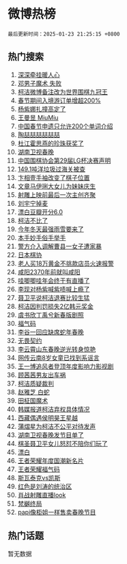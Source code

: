 # 微博热榜

`最后更新时间：2025-01-23 21:25:15 +0800`

## 热门搜索

1. [深深牵挂暖人心](https://m.weibo.cn/search?containerid=100103type%3D1%26t%3D10%26q%3D%23%E6%B7%B1%E6%B7%B1%E7%89%B5%E6%8C%82%E6%9A%96%E4%BA%BA%E5%BF%83%23&stream_entry_id=51&isnewpage=1&extparam=seat%3D1%26stream_entry_id%3D51%26c_type%3D51%26q%3D%2523%25E6%25B7%25B1%25E6%25B7%25B1%25E7%2589%25B5%25E6%258C%2582%25E6%259A%2596%25E4%25BA%25BA%25E5%25BF%2583%2523%26cate%3D10103%26dgr%3D0%26pos%3D0%26filter_type%3Drealtimehot%26display_time%3D1737638714%26pre_seqid%3D173763871411101143374126)
1. [邓男子魔术 失败](https://m.weibo.cn/search?containerid=100103type%3D1%26t%3D10%26q%3D%E9%82%93%E7%94%B7%E5%AD%90%E9%AD%94%E6%9C%AF+%E5%A4%B1%E8%B4%A5&stream_entry_id=31&isnewpage=1&extparam=seat%3D1%26c_type%3D31%26cate%3D5001%26pos%3D0%26stream_entry_id%3D31%26band_rank%3D1%26flag%3D1%26q%3D%25E9%2582%2593%25E7%2594%25B7%25E5%25AD%2590%25E9%25AD%2594%25E6%259C%25AF%2520%25E5%25A4%25B1%25E8%25B4%25A5%26realpos%3D1%26lcate%3D5001%26dgr%3D0%26filter_type%3Drealtimehot%26display_time%3D1737638714%26pre_seqid%3D173763871411101143374126)
1. [柯洁微博备注改为世界围棋九冠王](https://m.weibo.cn/search?containerid=100103type%3D1%26t%3D10%26q%3D%23%E6%9F%AF%E6%B4%81%E5%BE%AE%E5%8D%9A%E5%A4%87%E6%B3%A8%E6%94%B9%E4%B8%BA%E4%B8%96%E7%95%8C%E5%9B%B4%E6%A3%8B%E4%B9%9D%E5%86%A0%E7%8E%8B%23&stream_entry_id=31&isnewpage=1&extparam=seat%3D1%26c_type%3D31%26cate%3D5001%26pos%3D1%26stream_entry_id%3D31%26band_rank%3D2%26flag%3D1%26q%3D%2523%25E6%259F%25AF%25E6%25B4%2581%25E5%25BE%25AE%25E5%258D%259A%25E5%25A4%2587%25E6%25B3%25A8%25E6%2594%25B9%25E4%25B8%25BA%25E4%25B8%2596%25E7%2595%258C%25E5%259B%25B4%25E6%25A3%258B%25E4%25B9%259D%25E5%2586%25A0%25E7%258E%258B%2523%26realpos%3D2%26lcate%3D5001%26dgr%3D0%26filter_type%3Drealtimehot%26display_time%3D1737638714%26pre_seqid%3D173763871411101143374126)
1. [春节期间入境游订单增超200%](https://m.weibo.cn/search?containerid=100103type%3D1%26t%3D10%26q%3D%23%E6%98%A5%E8%8A%82%E6%9C%9F%E9%97%B4%E5%85%A5%E5%A2%83%E6%B8%B8%E8%AE%A2%E5%8D%95%E5%A2%9E%E8%B6%85200%25%23&stream_entry_id=31&isnewpage=1&extparam=seat%3D1%26c_type%3D31%26cate%3D5001%26pos%3D2%26stream_entry_id%3D31%26band_rank%3D3%26flag%3D0%26q%3D%2523%25E6%2598%25A5%25E8%258A%2582%25E6%259C%259F%25E9%2597%25B4%25E5%2585%25A5%25E5%25A2%2583%25E6%25B8%25B8%25E8%25AE%25A2%25E5%258D%2595%25E5%25A2%259E%25E8%25B6%2585200%2525%2523%26realpos%3D3%26lcate%3D5001%26dgr%3D0%26filter_type%3Drealtimehot%26display_time%3D1737638714%26pre_seqid%3D173763871411101143374126)
1. [杨紫娜扎撞高定了](https://m.weibo.cn/search?containerid=100103type%3D1%26t%3D10%26q%3D%23%E6%9D%A8%E7%B4%AB%E5%A8%9C%E6%89%8E%E6%92%9E%E9%AB%98%E5%AE%9A%E4%BA%86%23&stream_entry_id=31&isnewpage=1&extparam=seat%3D1%26c_type%3D31%26cate%3D5001%26pos%3D3%26stream_entry_id%3D31%26band_rank%3D4%26flag%3D2%26q%3D%2523%25E6%259D%25A8%25E7%25B4%25AB%25E5%25A8%259C%25E6%2589%258E%25E6%2592%259E%25E9%25AB%2598%25E5%25AE%259A%25E4%25BA%2586%2523%26realpos%3D4%26lcate%3D5001%26dgr%3D0%26filter_type%3Drealtimehot%26display_time%3D1737638714%26pre_seqid%3D173763871411101143374126)
1. [王曼昱 MiuMiu](https://m.weibo.cn/search?containerid=100103type%3D1%26t%3D10%26q%3D%E7%8E%8B%E6%9B%BC%E6%98%B1+MiuMiu&stream_entry_id=31&isnewpage=1&extparam=seat%3D1%26c_type%3D31%26cate%3D5001%26pos%3D4%26stream_entry_id%3D31%26band_rank%3D5%26flag%3D1%26q%3D%25E7%258E%258B%25E6%259B%25BC%25E6%2598%25B1%2520MiuMiu%26realpos%3D5%26lcate%3D5001%26dgr%3D0%26filter_type%3Drealtimehot%26display_time%3D1737638714%26pre_seqid%3D173763871411101143374126)
1. [中国春节申遗只允许200个单词介绍](https://m.weibo.cn/search?containerid=100103type%3D1%26t%3D10%26q%3D%23%E4%B8%AD%E5%9B%BD%E6%98%A5%E8%8A%82%E7%94%B3%E9%81%97%E5%8F%AA%E5%85%81%E8%AE%B8200%E4%B8%AA%E5%8D%95%E8%AF%8D%E4%BB%8B%E7%BB%8D%23&stream_entry_id=31&isnewpage=1&extparam=seat%3D1%26c_type%3D31%26cate%3D5001%26pos%3D5%26stream_entry_id%3D31%26band_rank%3D6%26flag%3D0%26q%3D%2523%25E4%25B8%25AD%25E5%259B%25BD%25E6%2598%25A5%25E8%258A%2582%25E7%2594%25B3%25E9%2581%2597%25E5%258F%25AA%25E5%2585%2581%25E8%25AE%25B8200%25E4%25B8%25AA%25E5%258D%2595%25E8%25AF%258D%25E4%25BB%258B%25E7%25BB%258D%2523%26realpos%3D6%26lcate%3D5001%26dgr%3D0%26filter_type%3Drealtimehot%26display_time%3D1737638714%26pre_seqid%3D173763871411101143374126)
1. [陶喆喆喆喆喆喆](https://m.weibo.cn/search?containerid=100103type%3D1%26t%3D10%26q%3D%23%E9%99%B6%E5%96%86%E5%96%86%E5%96%86%E5%96%86%E5%96%86%E5%96%86%23&stream_entry_id=31&isnewpage=1&extparam=seat%3D1%26c_type%3D31%26topic_ad%3D1%26cate%3D5001%26pos%3D6%26stream_entry_id%3D31%26band_rank%3D7%26lcate%3D5001%26q%3D%2523%25E9%2599%25B6%25E5%2596%2586%25E5%2596%2586%25E5%2596%2586%25E5%2596%2586%25E5%2596%2586%25E5%2596%2586%2523%26dgr%3D0%26is_ad_pos%3D1%26adid%3D273799%26filter_type%3Drealtimehot%26display_time%3D1737638714%26pre_seqid%3D173763871411101143374126)
1. [杜江霍思燕的珍珠获奖了](https://m.weibo.cn/search?containerid=100103type%3D1%26t%3D10%26q%3D%23%E6%9D%9C%E6%B1%9F%E9%9C%8D%E6%80%9D%E7%87%95%E7%9A%84%E7%8F%8D%E7%8F%A0%E8%8E%B7%E5%A5%96%E4%BA%86%23&stream_entry_id=31&isnewpage=1&extparam=seat%3D1%26c_type%3D31%26cate%3D5001%26pos%3D7%26stream_entry_id%3D31%26band_rank%3D7%26flag%3D1%26q%3D%2523%25E6%259D%259C%25E6%25B1%259F%25E9%259C%258D%25E6%2580%259D%25E7%2587%2595%25E7%259A%2584%25E7%258F%258D%25E7%258F%25A0%25E8%258E%25B7%25E5%25A5%2596%25E4%25BA%2586%2523%26realpos%3D7%26lcate%3D5001%26dgr%3D0%26filter_type%3Drealtimehot%26display_time%3D1737638714%26pre_seqid%3D173763871411101143374126)
1. [湖南卫视春晚](https://m.weibo.cn/search?containerid=100103type%3D1%26t%3D10%26q%3D%E6%B9%96%E5%8D%97%E5%8D%AB%E8%A7%86%E6%98%A5%E6%99%9A&stream_entry_id=31&isnewpage=1&extparam=seat%3D1%26c_type%3D31%26cate%3D5001%26pos%3D8%26stream_entry_id%3D31%26band_rank%3D8%26flag%3D16%26q%3D%25E6%25B9%2596%25E5%258D%2597%25E5%258D%25AB%25E8%25A7%2586%25E6%2598%25A5%25E6%2599%259A%26realpos%3D8%26lcate%3D5001%26dgr%3D0%26filter_type%3Drealtimehot%26display_time%3D1737638714%26pre_seqid%3D173763871411101143374126)
1. [中国围棋协会第29届LG杯决赛声明](https://m.weibo.cn/search?containerid=100103type%3D1%26t%3D10%26q%3D%23%E4%B8%AD%E5%9B%BD%E5%9B%B4%E6%A3%8B%E5%8D%8F%E4%BC%9A%E7%AC%AC29%E5%B1%8ALG%E6%9D%AF%E5%86%B3%E8%B5%9B%E5%A3%B0%E6%98%8E%23&stream_entry_id=31&isnewpage=1&extparam=seat%3D1%26c_type%3D31%26cate%3D5001%26pos%3D9%26stream_entry_id%3D31%26band_rank%3D9%26flag%3D0%26q%3D%2523%25E4%25B8%25AD%25E5%259B%25BD%25E5%259B%25B4%25E6%25A3%258B%25E5%258D%258F%25E4%25BC%259A%25E7%25AC%25AC29%25E5%25B1%258ALG%25E6%259D%25AF%25E5%2586%25B3%25E8%25B5%259B%25E5%25A3%25B0%25E6%2598%258E%2523%26realpos%3D9%26lcate%3D5001%26dgr%3D0%26filter_type%3Drealtimehot%26display_time%3D1737638714%26pre_seqid%3D173763871411101143374126)
1. [149.1吨洋垃圾过海关被查](https://m.weibo.cn/search?containerid=100103type%3D1%26t%3D10%26q%3D%23149.1%E5%90%A8%E6%B4%8B%E5%9E%83%E5%9C%BE%E8%BF%87%E6%B5%B7%E5%85%B3%E8%A2%AB%E6%9F%A5%23&stream_entry_id=31&isnewpage=1&extparam=seat%3D1%26c_type%3D31%26cate%3D5001%26pos%3D10%26stream_entry_id%3D31%26band_rank%3D10%26flag%3D1%26q%3D%2523149.1%25E5%2590%25A8%25E6%25B4%258B%25E5%259E%2583%25E5%259C%25BE%25E8%25BF%2587%25E6%25B5%25B7%25E5%2585%25B3%25E8%25A2%25AB%25E6%259F%25A5%2523%26realpos%3D10%26lcate%3D5001%26dgr%3D0%26filter_type%3Drealtimehot%26display_time%3D1737638714%26pre_seqid%3D173763871411101143374126)
1. [卞相壹手袖改变了棋子位置](https://m.weibo.cn/search?containerid=100103type%3D1%26t%3D10%26q%3D%23%E5%8D%9E%E7%9B%B8%E5%A3%B9%E6%89%8B%E8%A2%96%E6%94%B9%E5%8F%98%E4%BA%86%E6%A3%8B%E5%AD%90%E4%BD%8D%E7%BD%AE%23&stream_entry_id=31&isnewpage=1&extparam=seat%3D1%26c_type%3D31%26cate%3D5001%26pos%3D11%26stream_entry_id%3D31%26band_rank%3D11%26flag%3D0%26q%3D%2523%25E5%258D%259E%25E7%259B%25B8%25E5%25A3%25B9%25E6%2589%258B%25E8%25A2%2596%25E6%2594%25B9%25E5%258F%2598%25E4%25BA%2586%25E6%25A3%258B%25E5%25AD%2590%25E4%25BD%258D%25E7%25BD%25AE%2523%26realpos%3D11%26lcate%3D5001%26dgr%3D0%26filter_type%3Drealtimehot%26display_time%3D1737638714%26pre_seqid%3D173763871411101143374126)
1. [文章马伊琍大女儿为妹妹庆生](https://m.weibo.cn/search?containerid=100103type%3D1%26t%3D10%26q%3D%23%E6%96%87%E7%AB%A0%E9%A9%AC%E4%BC%8A%E7%90%8D%E5%A4%A7%E5%A5%B3%E5%84%BF%E4%B8%BA%E5%A6%B9%E5%A6%B9%E5%BA%86%E7%94%9F%23&stream_entry_id=31&isnewpage=1&extparam=seat%3D1%26c_type%3D31%26cate%3D5001%26pos%3D12%26stream_entry_id%3D31%26band_rank%3D12%26flag%3D1%26q%3D%2523%25E6%2596%2587%25E7%25AB%25A0%25E9%25A9%25AC%25E4%25BC%258A%25E7%2590%258D%25E5%25A4%25A7%25E5%25A5%25B3%25E5%2584%25BF%25E4%25B8%25BA%25E5%25A6%25B9%25E5%25A6%25B9%25E5%25BA%2586%25E7%2594%259F%2523%26realpos%3D12%26lcate%3D5001%26dgr%3D0%26filter_type%3Drealtimehot%26display_time%3D1737638714%26pre_seqid%3D173763871411101143374126)
1. [射雕上映前最后一次主创齐聚](https://m.weibo.cn/search?containerid=100103type%3D1%26t%3D10%26q%3D%23%E5%B0%84%E9%9B%95%E4%B8%8A%E6%98%A0%E5%89%8D%E6%9C%80%E5%90%8E%E4%B8%80%E6%AC%A1%E4%B8%BB%E5%88%9B%E9%BD%90%E8%81%9A%23&stream_entry_id=31&isnewpage=1&extparam=seat%3D1%26c_type%3D31%26cate%3D5001%26pos%3D13%26stream_entry_id%3D31%26band_rank%3D13%26flag%3D0%26q%3D%2523%25E5%25B0%2584%25E9%259B%2595%25E4%25B8%258A%25E6%2598%25A0%25E5%2589%258D%25E6%259C%2580%25E5%2590%258E%25E4%25B8%2580%25E6%25AC%25A1%25E4%25B8%25BB%25E5%2588%259B%25E9%25BD%2590%25E8%2581%259A%2523%26realpos%3D13%26lcate%3D5001%26dgr%3D0%26filter_type%3Drealtimehot%26display_time%3D1737638714%26pre_seqid%3D173763871411101143374126)
1. [刘宇宁掉麦](https://m.weibo.cn/search?containerid=100103type%3D1%26t%3D10%26q%3D%23%E5%88%98%E5%AE%87%E5%AE%81%E6%8E%89%E9%BA%A6%23&stream_entry_id=31&isnewpage=1&extparam=seat%3D1%26c_type%3D31%26cate%3D5001%26pos%3D14%26stream_entry_id%3D31%26band_rank%3D14%26flag%3D1%26q%3D%2523%25E5%2588%2598%25E5%25AE%2587%25E5%25AE%2581%25E6%258E%2589%25E9%25BA%25A6%2523%26realpos%3D14%26lcate%3D5001%26dgr%3D0%26filter_type%3Drealtimehot%26display_time%3D1737638714%26pre_seqid%3D173763871411101143374126)
1. [漂白豆瓣开分6.0](https://m.weibo.cn/search?containerid=100103type%3D1%26t%3D10%26q%3D%23%E6%BC%82%E7%99%BD%E8%B1%86%E7%93%A3%E5%BC%80%E5%88%866.0%23&stream_entry_id=31&isnewpage=1&extparam=seat%3D1%26c_type%3D31%26cate%3D5001%26pos%3D15%26stream_entry_id%3D31%26band_rank%3D15%26flag%3D1%26q%3D%2523%25E6%25BC%2582%25E7%2599%25BD%25E8%25B1%2586%25E7%2593%25A3%25E5%25BC%2580%25E5%2588%25866.0%2523%26realpos%3D15%26lcate%3D5001%26dgr%3D0%26filter_type%3Drealtimehot%26display_time%3D1737638714%26pre_seqid%3D173763871411101143374126)
1. [柯洁不比了](https://m.weibo.cn/search?containerid=100103type%3D1%26t%3D10%26q%3D%23%E6%9F%AF%E6%B4%81%E4%B8%8D%E6%AF%94%E4%BA%86%23&stream_entry_id=31&isnewpage=1&extparam=seat%3D1%26c_type%3D31%26cate%3D5001%26pos%3D16%26stream_entry_id%3D31%26band_rank%3D16%26flag%3D2%26q%3D%2523%25E6%259F%25AF%25E6%25B4%2581%25E4%25B8%258D%25E6%25AF%2594%25E4%25BA%2586%2523%26realpos%3D16%26lcate%3D5001%26dgr%3D0%26filter_type%3Drealtimehot%26display_time%3D1737638714%26pre_seqid%3D173763871411101143374126)
1. [今年冬天最强雨雪要来了](https://m.weibo.cn/search?containerid=100103type%3D1%26t%3D10%26q%3D%23%E4%BB%8A%E5%B9%B4%E5%86%AC%E5%A4%A9%E6%9C%80%E5%BC%BA%E9%9B%A8%E9%9B%AA%E8%A6%81%E6%9D%A5%E4%BA%86%23&stream_entry_id=31&isnewpage=1&extparam=seat%3D1%26c_type%3D31%26cate%3D5001%26pos%3D17%26stream_entry_id%3D31%26band_rank%3D17%26flag%3D0%26q%3D%2523%25E4%25BB%258A%25E5%25B9%25B4%25E5%2586%25AC%25E5%25A4%25A9%25E6%259C%2580%25E5%25BC%25BA%25E9%259B%25A8%25E9%259B%25AA%25E8%25A6%2581%25E6%259D%25A5%25E4%25BA%2586%2523%26realpos%3D17%26lcate%3D5001%26dgr%3D0%26filter_type%3Drealtimehot%26display_time%3D1737638714%26pre_seqid%3D173763871411101143374126)
1. [本手妙手俗手举手](https://m.weibo.cn/search?containerid=100103type%3D1%26t%3D10%26q%3D%23%E6%9C%AC%E6%89%8B%E5%A6%99%E6%89%8B%E4%BF%97%E6%89%8B%E4%B8%BE%E6%89%8B%23&stream_entry_id=31&isnewpage=1&extparam=seat%3D1%26c_type%3D31%26cate%3D5001%26pos%3D18%26stream_entry_id%3D31%26band_rank%3D18%26flag%3D0%26q%3D%2523%25E6%259C%25AC%25E6%2589%258B%25E5%25A6%2599%25E6%2589%258B%25E4%25BF%2597%25E6%2589%258B%25E4%25B8%25BE%25E6%2589%258B%2523%26realpos%3D18%26lcate%3D5001%26dgr%3D0%26filter_type%3Drealtimehot%26display_time%3D1737638714%26pre_seqid%3D173763871411101143374126)
1. [警方介入调解曹县一女子遭家暴](https://m.weibo.cn/search?containerid=100103type%3D1%26t%3D10%26q%3D%23%E8%AD%A6%E6%96%B9%E4%BB%8B%E5%85%A5%E8%B0%83%E8%A7%A3%E6%9B%B9%E5%8E%BF%E4%B8%80%E5%A5%B3%E5%AD%90%E9%81%AD%E5%AE%B6%E6%9A%B4%23&stream_entry_id=31&isnewpage=1&extparam=seat%3D1%26c_type%3D31%26cate%3D5001%26pos%3D19%26stream_entry_id%3D31%26band_rank%3D19%26flag%3D0%26q%3D%2523%25E8%25AD%25A6%25E6%2596%25B9%25E4%25BB%258B%25E5%2585%25A5%25E8%25B0%2583%25E8%25A7%25A3%25E6%259B%25B9%25E5%258E%25BF%25E4%25B8%2580%25E5%25A5%25B3%25E5%25AD%2590%25E9%2581%25AD%25E5%25AE%25B6%25E6%259A%25B4%2523%26realpos%3D19%26lcate%3D5001%26dgr%3D0%26filter_type%3Drealtimehot%26display_time%3D1737638714%26pre_seqid%3D173763871411101143374126)
1. [日本棋协](https://m.weibo.cn/search?containerid=100103type%3D1%26t%3D10%26q%3D%E6%97%A5%E6%9C%AC%E6%A3%8B%E5%8D%8F&stream_entry_id=31&isnewpage=1&extparam=seat%3D1%26c_type%3D31%26cate%3D5001%26pos%3D20%26stream_entry_id%3D31%26band_rank%3D20%26flag%3D0%26q%3D%25E6%2597%25A5%25E6%259C%25AC%25E6%25A3%258B%25E5%258D%258F%26realpos%3D20%26lcate%3D5001%26dgr%3D0%26filter_type%3Drealtimehot%26display_time%3D1737638714%26pre_seqid%3D173763871411101143374126)
1. [老人买18万黄金不挑款店员火速报警](https://m.weibo.cn/search?containerid=100103type%3D1%26t%3D10%26q%3D%23%E8%80%81%E4%BA%BA%E4%B9%B018%E4%B8%87%E9%BB%84%E9%87%91%E4%B8%8D%E6%8C%91%E6%AC%BE%E5%BA%97%E5%91%98%E7%81%AB%E9%80%9F%E6%8A%A5%E8%AD%A6%23&stream_entry_id=31&isnewpage=1&extparam=seat%3D1%26c_type%3D31%26cate%3D5001%26pos%3D21%26stream_entry_id%3D31%26band_rank%3D21%26flag%3D1%26q%3D%2523%25E8%2580%2581%25E4%25BA%25BA%25E4%25B9%25B018%25E4%25B8%2587%25E9%25BB%2584%25E9%2587%2591%25E4%25B8%258D%25E6%258C%2591%25E6%25AC%25BE%25E5%25BA%2597%25E5%2591%2598%25E7%2581%25AB%25E9%2580%259F%25E6%258A%25A5%25E8%25AD%25A6%2523%26realpos%3D21%26lcate%3D5001%26dgr%3D0%26filter_type%3Drealtimehot%26display_time%3D1737638714%26pre_seqid%3D173763871411101143374126)
1. [咸阳2370年前就叫咸阳](https://m.weibo.cn/search?containerid=100103type%3D1%26t%3D10%26q%3D%23%E5%92%B8%E9%98%B32370%E5%B9%B4%E5%89%8D%E5%B0%B1%E5%8F%AB%E5%92%B8%E9%98%B3%23&stream_entry_id=31&isnewpage=1&extparam=seat%3D1%26c_type%3D31%26cate%3D5001%26pos%3D22%26stream_entry_id%3D31%26band_rank%3D22%26flag%3D1%26q%3D%2523%25E5%2592%25B8%25E9%2598%25B32370%25E5%25B9%25B4%25E5%2589%258D%25E5%25B0%25B1%25E5%258F%25AB%25E5%2592%25B8%25E9%2598%25B3%2523%26realpos%3D22%26lcate%3D5001%26dgr%3D0%26filter_type%3Drealtimehot%26display_time%3D1737638714%26pre_seqid%3D173763871411101143374126)
1. [哇唧唧哇年会终于有直播了](https://m.weibo.cn/search?containerid=100103type%3D1%26t%3D10%26q%3D%E5%93%87%E5%94%A7%E5%94%A7%E5%93%87%E5%B9%B4%E4%BC%9A%E7%BB%88%E4%BA%8E%E6%9C%89%E7%9B%B4%E6%92%AD%E4%BA%86&stream_entry_id=31&isnewpage=1&extparam=seat%3D1%26c_type%3D31%26cate%3D5001%26pos%3D23%26stream_entry_id%3D31%26band_rank%3D23%26flag%3D1%26q%3D%25E5%2593%2587%25E5%2594%25A7%25E5%2594%25A7%25E5%2593%2587%25E5%25B9%25B4%25E4%25BC%259A%25E7%25BB%2588%25E4%25BA%258E%25E6%259C%2589%25E7%259B%25B4%25E6%2592%25AD%25E4%25BA%2586%26realpos%3D23%26lcate%3D5001%26dgr%3D0%26filter_type%3Drealtimehot%26display_time%3D1737638714%26pre_seqid%3D173763871411101143374126)
1. [李现对杨紫喊紫啧喊上瘾了](https://m.weibo.cn/search?containerid=100103type%3D1%26t%3D10%26q%3D%E6%9D%8E%E7%8E%B0%E5%AF%B9%E6%9D%A8%E7%B4%AB%E5%96%8A%E7%B4%AB%E5%95%A7%E5%96%8A%E4%B8%8A%E7%98%BE%E4%BA%86&stream_entry_id=31&isnewpage=1&extparam=seat%3D1%26c_type%3D31%26cate%3D5001%26pos%3D24%26stream_entry_id%3D31%26band_rank%3D24%26flag%3D1%26q%3D%25E6%259D%258E%25E7%258E%25B0%25E5%25AF%25B9%25E6%259D%25A8%25E7%25B4%25AB%25E5%2596%258A%25E7%25B4%25AB%25E5%2595%25A7%25E5%2596%258A%25E4%25B8%258A%25E7%2598%25BE%25E4%25BA%2586%26realpos%3D24%26lcate%3D5001%26dgr%3D0%26filter_type%3Drealtimehot%26display_time%3D1737638714%26pre_seqid%3D173763871411101143374126)
1. [聂卫平说柯洁退赛比较生猛](https://m.weibo.cn/search?containerid=100103type%3D1%26t%3D10%26q%3D%23%E8%81%82%E5%8D%AB%E5%B9%B3%E8%AF%B4%E6%9F%AF%E6%B4%81%E9%80%80%E8%B5%9B%E6%AF%94%E8%BE%83%E7%94%9F%E7%8C%9B%23&stream_entry_id=31&isnewpage=1&extparam=seat%3D1%26c_type%3D31%26cate%3D5001%26pos%3D25%26stream_entry_id%3D31%26band_rank%3D25%26flag%3D1%26q%3D%2523%25E8%2581%2582%25E5%258D%25AB%25E5%25B9%25B3%25E8%25AF%25B4%25E6%259F%25AF%25E6%25B4%2581%25E9%2580%2580%25E8%25B5%259B%25E6%25AF%2594%25E8%25BE%2583%25E7%2594%259F%25E7%258C%259B%2523%26realpos%3D25%26lcate%3D5001%26dgr%3D0%26filter_type%3Drealtimehot%26display_time%3D1737638714%26pre_seqid%3D173763871411101143374126)
1. [柯洁因判罚损失2亿韩元奖金](https://m.weibo.cn/search?containerid=100103type%3D1%26t%3D10%26q%3D%23%E6%9F%AF%E6%B4%81%E5%9B%A0%E5%88%A4%E7%BD%9A%E6%8D%9F%E5%A4%B12%E4%BA%BF%E9%9F%A9%E5%85%83%E5%A5%96%E9%87%91%23&stream_entry_id=31&isnewpage=1&extparam=seat%3D1%26c_type%3D31%26cate%3D5001%26pos%3D26%26stream_entry_id%3D31%26band_rank%3D26%26flag%3D0%26q%3D%2523%25E6%259F%25AF%25E6%25B4%2581%25E5%259B%25A0%25E5%2588%25A4%25E7%25BD%259A%25E6%258D%259F%25E5%25A4%25B12%25E4%25BA%25BF%25E9%259F%25A9%25E5%2585%2583%25E5%25A5%2596%25E9%2587%2591%2523%26realpos%3D26%26lcate%3D5001%26dgr%3D0%26filter_type%3Drealtimehot%26display_time%3D1737638714%26pre_seqid%3D173763871411101143374126)
1. [虞书欣丁禹兮新春版剧照](https://m.weibo.cn/search?containerid=100103type%3D1%26t%3D10%26q%3D%23%E8%99%9E%E4%B9%A6%E6%AC%A3%E4%B8%81%E7%A6%B9%E5%85%AE%E6%96%B0%E6%98%A5%E7%89%88%E5%89%A7%E7%85%A7%23&stream_entry_id=31&isnewpage=1&extparam=seat%3D1%26c_type%3D31%26cate%3D5001%26pos%3D27%26stream_entry_id%3D31%26band_rank%3D27%26flag%3D0%26q%3D%2523%25E8%2599%259E%25E4%25B9%25A6%25E6%25AC%25A3%25E4%25B8%2581%25E7%25A6%25B9%25E5%2585%25AE%25E6%2596%25B0%25E6%2598%25A5%25E7%2589%2588%25E5%2589%25A7%25E7%2585%25A7%2523%26realpos%3D27%26lcate%3D5001%26dgr%3D0%26filter_type%3Drealtimehot%26display_time%3D1737638714%26pre_seqid%3D173763871411101143374126)
1. [福气码](https://m.weibo.cn/search?containerid=100103type%3D1%26t%3D10%26q%3D%E7%A6%8F%E6%B0%94%E7%A0%81&stream_entry_id=31&isnewpage=1&extparam=seat%3D1%26c_type%3D31%26cate%3D5001%26pos%3D28%26stream_entry_id%3D31%26band_rank%3D28%26flag%3D1%26q%3D%25E7%25A6%258F%25E6%25B0%2594%25E7%25A0%2581%26realpos%3D28%26lcate%3D5001%26dgr%3D0%26filter_type%3Drealtimehot%26display_time%3D1737638714%26pre_seqid%3D173763871411101143374126)
1. [李谷一回应缺席蛇年春晚](https://m.weibo.cn/search?containerid=100103type%3D1%26t%3D10%26q%3D%23%E6%9D%8E%E8%B0%B7%E4%B8%80%E5%9B%9E%E5%BA%94%E7%BC%BA%E5%B8%AD%E8%9B%87%E5%B9%B4%E6%98%A5%E6%99%9A%23&stream_entry_id=31&isnewpage=1&extparam=seat%3D1%26c_type%3D31%26cate%3D5001%26pos%3D29%26stream_entry_id%3D31%26band_rank%3D29%26flag%3D1%26q%3D%2523%25E6%259D%258E%25E8%25B0%25B7%25E4%25B8%2580%25E5%259B%259E%25E5%25BA%2594%25E7%25BC%25BA%25E5%25B8%25AD%25E8%259B%2587%25E5%25B9%25B4%25E6%2598%25A5%25E6%2599%259A%2523%26realpos%3D29%26lcate%3D5001%26dgr%3D0%26filter_type%3Drealtimehot%26display_time%3D1737638714%26pre_seqid%3D173763871411101143374126)
1. [无畏契约](https://m.weibo.cn/search?containerid=100103type%3D1%26t%3D10%26q%3D%E6%97%A0%E7%95%8F%E5%A5%91%E7%BA%A6&stream_entry_id=31&isnewpage=1&extparam=seat%3D1%26c_type%3D31%26cate%3D5001%26pos%3D30%26stream_entry_id%3D31%26band_rank%3D30%26flag%3D1%26q%3D%25E6%2597%25A0%25E7%2595%258F%25E5%25A5%2591%25E7%25BA%25A6%26realpos%3D30%26lcate%3D5001%26dgr%3D0%26filter_type%3Drealtimehot%26display_time%3D1737638714%26pre_seqid%3D173763871411101143374126)
1. [李云霄山东春晚逆光转身惊艳](https://m.weibo.cn/search?containerid=100103type%3D1%26t%3D10%26q%3D%23%E6%9D%8E%E4%BA%91%E9%9C%84%E5%B1%B1%E4%B8%9C%E6%98%A5%E6%99%9A%E9%80%86%E5%85%89%E8%BD%AC%E8%BA%AB%E6%83%8A%E8%89%B3%23&stream_entry_id=31&isnewpage=1&extparam=seat%3D1%26c_type%3D31%26cate%3D5001%26pos%3D31%26stream_entry_id%3D31%26band_rank%3D31%26flag%3D0%26q%3D%2523%25E6%259D%258E%25E4%25BA%2591%25E9%259C%2584%25E5%25B1%25B1%25E4%25B8%259C%25E6%2598%25A5%25E6%2599%259A%25E9%2580%2586%25E5%2585%2589%25E8%25BD%25AC%25E8%25BA%25AB%25E6%2583%258A%25E8%2589%25B3%2523%26realpos%3D31%26lcate%3D5001%26dgr%3D0%26filter_type%3Drealtimehot%26display_time%3D1737638714%26pre_seqid%3D173763871411101143374126)
1. [网传云南8岁女童已找到系谣言](https://m.weibo.cn/search?containerid=100103type%3D1%26t%3D10%26q%3D%23%E7%BD%91%E4%BC%A0%E4%BA%91%E5%8D%978%E5%B2%81%E5%A5%B3%E7%AB%A5%E5%B7%B2%E6%89%BE%E5%88%B0%E7%B3%BB%E8%B0%A3%E8%A8%80%23&stream_entry_id=31&isnewpage=1&extparam=seat%3D1%26c_type%3D31%26cate%3D5001%26pos%3D32%26stream_entry_id%3D31%26band_rank%3D32%26flag%3D1%26q%3D%2523%25E7%25BD%2591%25E4%25BC%25A0%25E4%25BA%2591%25E5%258D%25978%25E5%25B2%2581%25E5%25A5%25B3%25E7%25AB%25A5%25E5%25B7%25B2%25E6%2589%25BE%25E5%2588%25B0%25E7%25B3%25BB%25E8%25B0%25A3%25E8%25A8%2580%2523%26realpos%3D32%26lcate%3D5001%26dgr%3D0%26filter_type%3Drealtimehot%26display_time%3D1737638714%26pre_seqid%3D173763871411101143374126)
1. [王一博追风者登顶年度影响力影视剧](https://m.weibo.cn/search?containerid=100103type%3D1%26t%3D10%26q%3D%23%E7%8E%8B%E4%B8%80%E5%8D%9A%E8%BF%BD%E9%A3%8E%E8%80%85%E7%99%BB%E9%A1%B6%E5%B9%B4%E5%BA%A6%E5%BD%B1%E5%93%8D%E5%8A%9B%E5%BD%B1%E8%A7%86%E5%89%A7%23&stream_entry_id=31&isnewpage=1&extparam=seat%3D1%26c_type%3D31%26cate%3D5001%26pos%3D33%26stream_entry_id%3D31%26band_rank%3D33%26flag%3D0%26q%3D%2523%25E7%258E%258B%25E4%25B8%2580%25E5%258D%259A%25E8%25BF%25BD%25E9%25A3%258E%25E8%2580%2585%25E7%2599%25BB%25E9%25A1%25B6%25E5%25B9%25B4%25E5%25BA%25A6%25E5%25BD%25B1%25E5%2593%258D%25E5%258A%259B%25E5%25BD%25B1%25E8%25A7%2586%25E5%2589%25A7%2523%26realpos%3D33%26lcate%3D5001%26dgr%3D0%26filter_type%3Drealtimehot%26display_time%3D1737638714%26pre_seqid%3D173763871411101143374126)
1. [顾茜茜男友出车祸](https://m.weibo.cn/search?containerid=100103type%3D1%26t%3D10%26q%3D%23%E9%A1%BE%E8%8C%9C%E8%8C%9C%E7%94%B7%E5%8F%8B%E5%87%BA%E8%BD%A6%E7%A5%B8%23&stream_entry_id=31&isnewpage=1&extparam=seat%3D1%26c_type%3D31%26cate%3D5001%26pos%3D34%26stream_entry_id%3D31%26band_rank%3D34%26flag%3D0%26q%3D%2523%25E9%25A1%25BE%25E8%258C%259C%25E8%258C%259C%25E7%2594%25B7%25E5%258F%258B%25E5%2587%25BA%25E8%25BD%25A6%25E7%25A5%25B8%2523%26realpos%3D34%26lcate%3D5001%26dgr%3D0%26filter_type%3Drealtimehot%26display_time%3D1737638714%26pre_seqid%3D173763871411101143374126)
1. [柯洁质疑裁判](https://m.weibo.cn/search?containerid=100103type%3D1%26t%3D10%26q%3D%23%E6%9F%AF%E6%B4%81%E8%B4%A8%E7%96%91%E8%A3%81%E5%88%A4%23&stream_entry_id=31&isnewpage=1&extparam=seat%3D1%26c_type%3D31%26cate%3D5001%26pos%3D35%26stream_entry_id%3D31%26band_rank%3D35%26flag%3D0%26q%3D%2523%25E6%259F%25AF%25E6%25B4%2581%25E8%25B4%25A8%25E7%2596%2591%25E8%25A3%2581%25E5%2588%25A4%2523%26realpos%3D35%26lcate%3D5001%26dgr%3D0%26filter_type%3Drealtimehot%26display_time%3D1737638714%26pre_seqid%3D173763871411101143374126)
1. [赵雅芝 白蛇](https://m.weibo.cn/search?containerid=100103type%3D1%26t%3D10%26q%3D%E8%B5%B5%E9%9B%85%E8%8A%9D+%E7%99%BD%E8%9B%87&stream_entry_id=31&isnewpage=1&extparam=seat%3D1%26c_type%3D31%26cate%3D5001%26pos%3D36%26stream_entry_id%3D31%26band_rank%3D36%26flag%3D1%26q%3D%25E8%25B5%25B5%25E9%259B%2585%25E8%258A%259D%2520%25E7%2599%25BD%25E8%259B%2587%26realpos%3D36%26lcate%3D5001%26dgr%3D0%26filter_type%3Drealtimehot%26display_time%3D1737638714%26pre_seqid%3D173763871411101143374126)
1. [田柾国魔术](https://m.weibo.cn/search?containerid=100103type%3D1%26t%3D10%26q%3D%E7%94%B0%E6%9F%BE%E5%9B%BD%E9%AD%94%E6%9C%AF&stream_entry_id=31&isnewpage=1&extparam=seat%3D1%26c_type%3D31%26cate%3D5001%26pos%3D37%26stream_entry_id%3D31%26band_rank%3D37%26flag%3D1%26q%3D%25E7%2594%25B0%25E6%259F%25BE%25E5%259B%25BD%25E9%25AD%2594%25E6%259C%25AF%26realpos%3D37%26lcate%3D5001%26dgr%3D0%26filter_type%3Drealtimehot%26display_time%3D1737638714%26pre_seqid%3D173763871411101143374126)
1. [韩媒报道柯洁弃权具体情况](https://m.weibo.cn/search?containerid=100103type%3D1%26t%3D10%26q%3D%23%E9%9F%A9%E5%AA%92%E6%8A%A5%E9%81%93%E6%9F%AF%E6%B4%81%E5%BC%83%E6%9D%83%E5%85%B7%E4%BD%93%E6%83%85%E5%86%B5%23&stream_entry_id=31&isnewpage=1&extparam=seat%3D1%26c_type%3D31%26cate%3D5001%26pos%3D38%26stream_entry_id%3D31%26band_rank%3D38%26flag%3D1%26q%3D%2523%25E9%259F%25A9%25E5%25AA%2592%25E6%258A%25A5%25E9%2581%2593%25E6%259F%25AF%25E6%25B4%2581%25E5%25BC%2583%25E6%259D%2583%25E5%2585%25B7%25E4%25BD%2593%25E6%2583%2585%25E5%2586%25B5%2523%26realpos%3D38%26lcate%3D5001%26dgr%3D0%26filter_type%3Drealtimehot%26display_time%3D1737638714%26pre_seqid%3D173763871411101143374126)
1. [西藏偶遇侯明昊王星越](https://m.weibo.cn/search?containerid=100103type%3D1%26t%3D10%26q%3D%23%E8%A5%BF%E8%97%8F%E5%81%B6%E9%81%87%E4%BE%AF%E6%98%8E%E6%98%8A%E7%8E%8B%E6%98%9F%E8%B6%8A%23&stream_entry_id=31&isnewpage=1&extparam=seat%3D1%26c_type%3D31%26cate%3D5001%26pos%3D39%26stream_entry_id%3D31%26band_rank%3D39%26flag%3D1%26q%3D%2523%25E8%25A5%25BF%25E8%2597%258F%25E5%2581%25B6%25E9%2581%2587%25E4%25BE%25AF%25E6%2598%258E%25E6%2598%258A%25E7%258E%258B%25E6%2598%259F%25E8%25B6%258A%2523%26realpos%3D39%26lcate%3D5001%26dgr%3D0%26filter_type%3Drealtimehot%26display_time%3D1737638714%26pre_seqid%3D173763871411101143374126)
1. [蒲熠星为柯洁不公平对待发声](https://m.weibo.cn/search?containerid=100103type%3D1%26t%3D10%26q%3D%23%E8%92%B2%E7%86%A0%E6%98%9F%E4%B8%BA%E6%9F%AF%E6%B4%81%E4%B8%8D%E5%85%AC%E5%B9%B3%E5%AF%B9%E5%BE%85%E5%8F%91%E5%A3%B0%23&stream_entry_id=31&isnewpage=1&extparam=seat%3D1%26c_type%3D31%26cate%3D5001%26pos%3D40%26stream_entry_id%3D31%26band_rank%3D40%26flag%3D0%26q%3D%2523%25E8%2592%25B2%25E7%2586%25A0%25E6%2598%259F%25E4%25B8%25BA%25E6%259F%25AF%25E6%25B4%2581%25E4%25B8%258D%25E5%2585%25AC%25E5%25B9%25B3%25E5%25AF%25B9%25E5%25BE%2585%25E5%258F%2591%25E5%25A3%25B0%2523%26realpos%3D40%26lcate%3D5001%26dgr%3D0%26filter_type%3Drealtimehot%26display_time%3D1737638714%26pre_seqid%3D173763871411101143374126)
1. [湖南卫视春晚发节目单了](https://m.weibo.cn/search?containerid=100103type%3D1%26t%3D10%26q%3D%23%E6%B9%96%E5%8D%97%E5%8D%AB%E8%A7%86%E6%98%A5%E6%99%9A%E5%8F%91%E8%8A%82%E7%9B%AE%E5%8D%95%E4%BA%86%23&stream_entry_id=31&isnewpage=1&extparam=seat%3D1%26c_type%3D31%26cate%3D5001%26pos%3D41%26stream_entry_id%3D31%26band_rank%3D41%26flag%3D0%26q%3D%2523%25E6%25B9%2596%25E5%258D%2597%25E5%258D%25AB%25E8%25A7%2586%25E6%2598%25A5%25E6%2599%259A%25E5%258F%2591%25E8%258A%2582%25E7%259B%25AE%25E5%258D%2595%25E4%25BA%2586%2523%26realpos%3D41%26lcate%3D5001%26dgr%3D0%26filter_type%3Drealtimehot%26display_time%3D1737638714%26pre_seqid%3D173763871411101143374126)
1. [棋圣聂卫平女儿怒怼不陪你们玩了](https://m.weibo.cn/search?containerid=100103type%3D1%26t%3D10%26q%3D%23%E6%A3%8B%E5%9C%A3%E8%81%82%E5%8D%AB%E5%B9%B3%E5%A5%B3%E5%84%BF%E6%80%92%E6%80%BC%E4%B8%8D%E9%99%AA%E4%BD%A0%E4%BB%AC%E7%8E%A9%E4%BA%86%23&stream_entry_id=31&isnewpage=1&extparam=seat%3D1%26c_type%3D31%26cate%3D5001%26pos%3D42%26stream_entry_id%3D31%26band_rank%3D42%26flag%3D0%26q%3D%2523%25E6%25A3%258B%25E5%259C%25A3%25E8%2581%2582%25E5%258D%25AB%25E5%25B9%25B3%25E5%25A5%25B3%25E5%2584%25BF%25E6%2580%2592%25E6%2580%25BC%25E4%25B8%258D%25E9%2599%25AA%25E4%25BD%25A0%25E4%25BB%25AC%25E7%258E%25A9%25E4%25BA%2586%2523%26realpos%3D42%26lcate%3D5001%26dgr%3D0%26filter_type%3Drealtimehot%26display_time%3D1737638714%26pre_seqid%3D173763871411101143374126)
1. [漂白](https://m.weibo.cn/search?containerid=100103type%3D1%26t%3D10%26q%3D%E6%BC%82%E7%99%BD&stream_entry_id=31&isnewpage=1&extparam=seat%3D1%26c_type%3D31%26cate%3D5001%26pos%3D43%26stream_entry_id%3D31%26band_rank%3D43%26flag%3D0%26q%3D%25E6%25BC%2582%25E7%2599%25BD%26realpos%3D43%26lcate%3D5001%26dgr%3D0%26filter_type%3Drealtimehot%26display_time%3D1737638714%26pre_seqid%3D173763871411101143374126)
1. [王者荣耀年度国潮新名片](https://m.weibo.cn/search?containerid=100103type%3D1%26t%3D10%26q%3D%23%E7%8E%8B%E8%80%85%E8%8D%A3%E8%80%80%E5%B9%B4%E5%BA%A6%E5%9B%BD%E6%BD%AE%E6%96%B0%E5%90%8D%E7%89%87%23&stream_entry_id=31&isnewpage=1&extparam=seat%3D1%26c_type%3D31%26cate%3D5001%26pos%3D44%26flag%3D1%26stream_entry_id%3D31%26band_rank%3D44%26dgr%3D0%26q%3D%2523%25E7%258E%258B%25E8%2580%2585%25E8%258D%25A3%25E8%2580%2580%25E5%25B9%25B4%25E5%25BA%25A6%25E5%259B%25BD%25E6%25BD%25AE%25E6%2596%25B0%25E5%2590%258D%25E7%2589%2587%2523%26realpos%3D44%26lcate%3D5001%26adid%3D274475%26filter_type%3Drealtimehot%26display_time%3D1737638714%26pre_seqid%3D173763871411101143374126)
1. [王者荣耀福气码](https://m.weibo.cn/search?containerid=100103type%3D1%26t%3D10%26q%3D%23%E7%8E%8B%E8%80%85%E8%8D%A3%E8%80%80%E7%A6%8F%E6%B0%94%E7%A0%81%23&stream_entry_id=31&isnewpage=1&extparam=seat%3D1%26c_type%3D31%26cate%3D5001%26pos%3D45%26stream_entry_id%3D31%26band_rank%3D45%26flag%3D0%26q%3D%2523%25E7%258E%258B%25E8%2580%2585%25E8%258D%25A3%25E8%2580%2580%25E7%25A6%258F%25E6%25B0%2594%25E7%25A0%2581%2523%26realpos%3D45%26lcate%3D5001%26dgr%3D0%26filter_type%3Drealtimehot%26display_time%3D1737638714%26pre_seqid%3D173763871411101143374126)
1. [斯瓦泰克vs凯斯](https://m.weibo.cn/search?containerid=100103type%3D1%26t%3D10%26q%3D%23%E6%96%AF%E7%93%A6%E6%B3%B0%E5%85%8Bvs%E5%87%AF%E6%96%AF%23&stream_entry_id=31&isnewpage=1&extparam=seat%3D1%26c_type%3D31%26cate%3D5001%26pos%3D46%26stream_entry_id%3D31%26band_rank%3D46%26flag%3D1%26q%3D%2523%25E6%2596%25AF%25E7%2593%25A6%25E6%25B3%25B0%25E5%2585%258Bvs%25E5%2587%25AF%25E6%2596%25AF%2523%26realpos%3D46%26lcate%3D5001%26dgr%3D0%26filter_type%3Drealtimehot%26display_time%3D1737638714%26pre_seqid%3D173763871411101143374126)
1. [红色是刘涛的统治区](https://m.weibo.cn/search?containerid=100103type%3D1%26t%3D10%26q%3D%E7%BA%A2%E8%89%B2%E6%98%AF%E5%88%98%E6%B6%9B%E7%9A%84%E7%BB%9F%E6%B2%BB%E5%8C%BA&stream_entry_id=31&isnewpage=1&extparam=seat%3D1%26c_type%3D31%26cate%3D5001%26pos%3D47%26stream_entry_id%3D31%26band_rank%3D47%26flag%3D1%26q%3D%25E7%25BA%25A2%25E8%2589%25B2%25E6%2598%25AF%25E5%2588%2598%25E6%25B6%259B%25E7%259A%2584%25E7%25BB%259F%25E6%25B2%25BB%25E5%258C%25BA%26realpos%3D47%26lcate%3D5001%26dgr%3D0%26filter_type%3Drealtimehot%26display_time%3D1737638714%26pre_seqid%3D173763871411101143374126)
1. [肖战射雕直播look](https://m.weibo.cn/search?containerid=100103type%3D1%26t%3D10%26q%3D%23%E8%82%96%E6%88%98%E5%B0%84%E9%9B%95%E7%9B%B4%E6%92%ADlook%23&stream_entry_id=31&isnewpage=1&extparam=seat%3D1%26c_type%3D31%26cate%3D5001%26pos%3D48%26stream_entry_id%3D31%26band_rank%3D48%26flag%3D1%26q%3D%2523%25E8%2582%2596%25E6%2588%2598%25E5%25B0%2584%25E9%259B%2595%25E7%259B%25B4%25E6%2592%25ADlook%2523%26realpos%3D48%26lcate%3D5001%26dgr%3D0%26filter_type%3Drealtimehot%26display_time%3D1737638714%26pre_seqid%3D173763871411101143374126)
1. [梵樾终局](https://m.weibo.cn/search?containerid=100103type%3D1%26t%3D10%26q%3D%23%E6%A2%B5%E6%A8%BE%E7%BB%88%E5%B1%80%23&stream_entry_id=31&isnewpage=1&extparam=seat%3D1%26c_type%3D31%26cate%3D5001%26pos%3D49%26stream_entry_id%3D31%26band_rank%3D49%26flag%3D1%26q%3D%2523%25E6%25A2%25B5%25E6%25A8%25BE%25E7%25BB%2588%25E5%25B1%2580%2523%26realpos%3D49%26lcate%3D5001%26dgr%3D0%26filter_type%3Drealtimehot%26display_time%3D1737638714%26pre_seqid%3D173763871411101143374126)
1. [papi像柜姐一样售卖春晚节目](https://m.weibo.cn/search?containerid=100103type%3D1%26t%3D10%26q%3Dpapi%E5%83%8F%E6%9F%9C%E5%A7%90%E4%B8%80%E6%A0%B7%E5%94%AE%E5%8D%96%E6%98%A5%E6%99%9A%E8%8A%82%E7%9B%AE&stream_entry_id=31&isnewpage=1&extparam=seat%3D1%26c_type%3D31%26cate%3D5001%26pos%3D50%26stream_entry_id%3D31%26band_rank%3D50%26flag%3D1%26q%3Dpapi%25E5%2583%258F%25E6%259F%259C%25E5%25A7%2590%25E4%25B8%2580%25E6%25A0%25B7%25E5%2594%25AE%25E5%258D%2596%25E6%2598%25A5%25E6%2599%259A%25E8%258A%2582%25E7%259B%25AE%26realpos%3D50%26lcate%3D5001%26dgr%3D0%26filter_type%3Drealtimehot%26display_time%3D1737638714%26pre_seqid%3D173763871411101143374126)

## 热门话题

暂无数据
